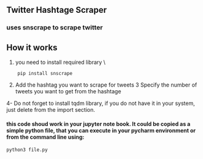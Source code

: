 ## Twitter Hashtage Scraper 

### uses snscrape to scrape twitter

## How it works 

1. you need to install required library \
```
    pip install snscrape
```
2. Add the hashtag you want to scrape for tweets
3 Specify the number of tweets you want to get from the hashtage 

4- Do not forget to install tqdm library, if you do not have it in your system, just delete from the import section. 

#### this code shoud work in your jupyter note book. It could be copied as a simple python file, that you can execute in your pycharm environment or from the command line using:
    python3 file.py